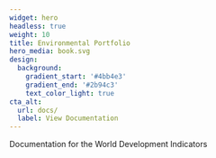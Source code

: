 ```yaml
---
widget: hero
headless: true
weight: 10
title: Environmental Portfolio
hero_media: book.svg
design:
  background:
    gradient_start: '#4bb4e3'
    gradient_end: '#2b94c3'
    text_color_light: true
cta_alt:
  url: docs/
  label: View Documentation
---
```


Documentation for the World Development Indicators